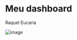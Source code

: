 # Meu dashboard
Raquel Eucaria

![image](https://user-images.githubusercontent.com/81540491/160492338-83baa563-eb8b-41c3-8707-7b5bbb5ccc81.png)
